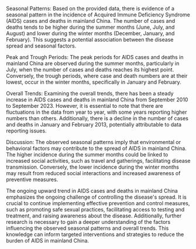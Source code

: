 Seasonal Patterns: 
Based on the provided data, there is evidence of a seasonal pattern in the incidence of Acquired Immune Deficiency Syndrome (AIDS) cases and deaths in mainland China. The number of cases and deaths tends to be higher during the summer months (June, July, and August) and lower during the winter months (December, January, and February). This suggests a potential association between the disease spread and seasonal factors.

Peak and Trough Periods: 
The peak periods for AIDS cases and deaths in mainland China are observed during the summer months, particularly in July, when the number of cases and deaths reaches its highest point. Conversely, the trough periods, where case and death numbers are at their lowest, occur in the winter months, specifically in January and February.

Overall Trends: 
Examining the overall trends, there has been a steady increase in AIDS cases and deaths in mainland China from September 2010 to September 2023. However, it is essential to note that there are fluctuations in the data from year to year, with some years reporting higher numbers than others. Additionally, there is a decline in the number of cases and deaths in January and February 2013, potentially attributable to data reporting issues.

Discussion: 
The observed seasonal patterns imply that environmental or behavioral factors may contribute to the spread of AIDS in mainland China. The higher incidence during the summer months could be linked to increased social activities, such as travel and gatherings, facilitating disease transmission. Conversely, the lower incidence during the winter months may result from reduced social interactions and increased awareness of preventive measures.

The ongoing upward trend in AIDS cases and deaths in mainland China emphasizes the ongoing challenge of controlling the disease's spread. It is crucial to continue implementing effective prevention and control measures, such as promoting safe sexual practices, facilitating access to testing and treatment, and raising awareness about the disease. Additionally, further research is necessary to gain a deeper understanding of the factors influencing the observed seasonal patterns and overall trends. This knowledge can inform targeted interventions and strategies to reduce the burden of AIDS in mainland China.